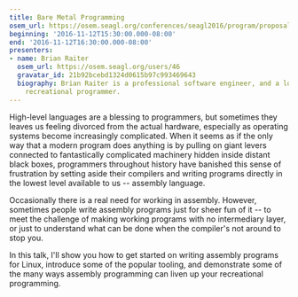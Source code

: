```yaml
---
title: Bare Metal Programming
osem_url: https://osem.seagl.org/conferences/seagl2016/program/proposals/250
beginning: '2016-11-12T15:30:00.000-08:00'
end: '2016-11-12T16:30:00.000-08:00'
presenters:
- name: Brian Raiter
  osem_url: https://osem.seagl.org/users/46
  gravatar_id: 21b92bcebd1324d0615b97c993469643
  biography: Brian Raiter is a professional software engineer, and a long-standing
    recreational programmer.
---
```


High-level languages are a blessing to programmers, but sometimes they leaves us feeling divorced from the actual hardware, especially as operating systems become increasingly complicated. When it seems as if the only way that a modern program does anything is by pulling on giant levers connected to fantastically complicated machinery hidden inside distant black boxes, programmers throughout history have banished this sense of frustration by setting aside their compilers and writing programs directly in the lowest level available to us -- assembly language.

Occasionally there is a real need for working in assembly. However, sometimes people write assembly programs just for sheer fun of it -- to meet the challenge of making working programs with no intermediary layer, or just to understand what can be done when the compiler's not around to stop you.

In this talk, I'll show you how to get started on writing assembly programs for Linux, introduce some of the popular tooling, and demonstrate some of the many ways assembly programming can liven up your recreational programming.
